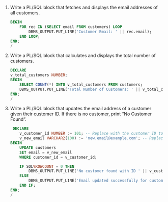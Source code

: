 1. Write a PL/SQL block that fetches and displays the email addresses of all customers.

    ```sql
    BEGIN
        FOR rec IN (SELECT email FROM customers) LOOP
            DBMS_OUTPUT.PUT_LINE('Customer Email: ' || rec.email);
        END LOOP;
    END;
    /
    ```

2. Write a PL/SQL block that calculates and displays the total number of customers.
    
    ```sql
    DECLARE
    v_total_customers NUMBER;
    BEGIN
        SELECT COUNT(*) INTO v_total_customers FROM customers;
        DBMS_OUTPUT.PUT_LINE('Total Number of Customers: ' || v_total_customers);
    END;
    / 
    ```

3. Write a PL/SQL block that updates the email address of a customer given their customer ID. If there is no customer, print “No Customer Found”.

    ```sql
     DECLARE
        v_customer_id NUMBER := 101; -- Replace with the customer ID to update
        v_new_email VARCHAR2(100) := 'new.email@example.com'; -- Replace with the new email address
    BEGIN
        UPDATE customers
        SET email = v_new_email
        WHERE customer_id = v_customer_id;

        IF SQL%ROWCOUNT = 0 THEN
            DBMS_OUTPUT.PUT_LINE('No customer found with ID ' || v_customer_id);
        ELSE
            DBMS_OUTPUT.PUT_LINE('Email updated successfully for customer ID ' || v_customer_id);
        END IF;
    END;
    /   
    ```
